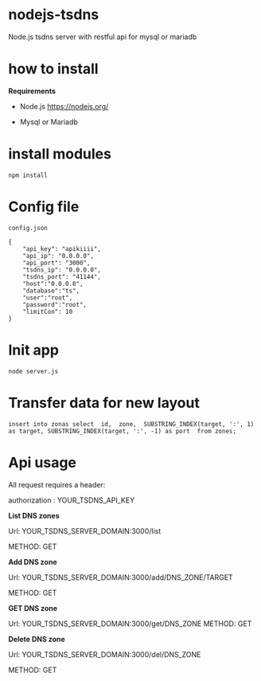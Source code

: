 # nodejs-tsdns
Node.js tsdns server with restful api for mysql or mariadb

# how to install
**Requirements**

* Node.js https://nodejs.org/

* Mysql or Mariadb

# install modules

`npm install`

# Config file 

`config.json`
```
{
    "api_key": "apikiiii",
    "api_ip": "0.0.0.0",
    "api_port": "3000",
    "tsdns_ip": "0.0.0.0",
    "tsdns_port": "41144",
    "host":"0.0.0.0",
    "database":"ts",
    "user":"root",
    "password":"root",
    "limitCon": 10
}

```

# **Init app**

`node server.js`

# **Transfer data for new layout**

`insert into zonas
select 
    id, 
    zone, 
    SUBSTRING_INDEX(target, ':', 1) as target,
    SUBSTRING_INDEX(target, ':', -1) as port 
from zones;`

# Api usage

All request requires a header:

authorization : YOUR_TSDNS_API_KEY

**List DNS zones**

Url: YOUR_TSDNS_SERVER_DOMAIN:3000/list

METHOD: GET 

**Add DNS zone**

Url: YOUR_TSDNS_SERVER_DOMAIN:3000/add/DNS_ZONE/TARGET

METHOD: GET 

**GET DNS zone**

Url: YOUR_TSDNS_SERVER_DOMAIN:3000/get/DNS_ZONE
METHOD: GET 

**Delete DNS zone**

Url: YOUR_TSDNS_SERVER_DOMAIN:3000/del/DNS_ZONE

METHOD: GET 

